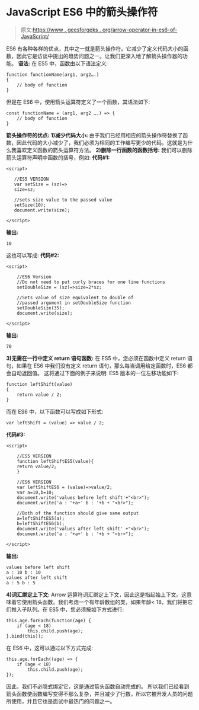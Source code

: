 # JavaScript ES6 中的箭头操作符

> 原文:[https://www . geesforgeks . org/arrow-operator-in-es6-of-JavaScript/](https://www.geeksforgeeks.org/arrow-operator-in-es6-of-javascript/)

ES6 有各种各样的优点，其中之一就是箭头操作符。它减少了定义代码大小的函数，因此它是访谈中提出的趋势问题之一。让我们更深入地了解箭头操作器的功能。
**语法:**
在 ES5 中，函数由以下语法定义:

```
function functionName(arg1, arg2….)
{
    // body of function
}

```

但是在 ES6 中，使用箭头运算符定义了一个函数，其语法如下:

```
const functionName = (arg1, arg2 ….) => {
    // body of function
}

```

**箭头操作符的优点:**
**1)减少代码大小:**
由于我们已经用相应的箭头操作符替换了函数，因此代码的大小减少了，我们必须为相同的工作编写更少的代码。这就是为什么我喜欢定义函数的箭头运算符方法。
**2)删除一行函数的函数括号:**
我们可以删除箭头运算符声明中函数的括号，例如:
**代码#1:**

```
<script>

   //ES5 VERSION
   var setSize = (sz)=>
   size=sz;

   //sets size value to the passed value
   setSize(10);
   document.write(size);

</script>
```

**输出:**

```
10
```

这也可以写成:
**代码#2:**

```
<script>

    //ES6 Version 
    //Do not need to put curly braces for one line functions
    setDoubleSize = (sz)=>size=2*sz;

    //Sets value of size equivalent to double of
    //passed argument in setDoubleSize function
    setDoubleSize(35);
    document.write(size);    

</script>
```

**输出:**

```
70
```

**3)无需在一行中定义 return 语句函数:**
在 ES5 中，您必须在函数中定义 return 语句，如果在 ES6 中我们没有定义 return 语句，那么每当调用给定函数时，ES6 都会自动返回值。
这将通过下面的例子来说明:
ES5 版本的一位左移功能如下:

```
function leftShift(value)
{
    return value / 2;
}
```

而在 ES6 中，以下函数可以写成如下形式:

```
var leftShift = (value) => value / 2;
```

**代码#3:**

```
<script>

    //ES5 VERSION
    function leftShiftES5(value){
    return value/2;
    }

    //ES6 VERSION
    var leftShiftES6 = (value)=>value/2;
    var a=10,b=10;
    document.write('values before left shift'+"<br>");
    document.write('a : '+a+' b : '+b + "<br>");

    //Both of the function should give same output 
    a=leftShiftES5(a);
    b=leftShiftES6(b);
    document.write('values after left shift' +"<br>");
    document.write('a : '+a+' b : '+b + "<br>");

</script>
```

**输出:**

```
values before left shift
a : 10 b : 10
values after left shift
a : 5 b : 5

```

**4)词汇绑定上下文:**
Arrow 运算符词汇绑定上下文，因此这是指起始上下文。这意味着它使用箭头函数。我们考虑一个有年龄数组的类，如果年龄< 18，我们将把它们推入子队列。在 ES5 中，您必须按如下方式进行:

```
this.age.forEach(function(age) {
    if (age < 18)
        this.child.push(age);
}.bind(this));
```

在 ES6 中，这可以通过以下方式完成:

```
this.age.forEach((age) => {
    if (age < 18)
        this.child.push(age);
});
```

因此，我们不必隐式绑定它，这是通过箭头函数自动完成的。
所以我们已经看到箭头函数使函数编写变得不那么复杂，并且减少了行数，所以它被开发人员的问题所使用，并且它也是面试中最热门的问题之一。
